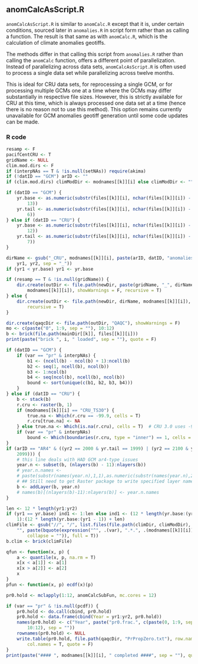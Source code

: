 


##
##
## anomCalcAsScript.R

`anomCalcAsScript.R` is similar to `anomCalc.R` except that it is, under certain conditions, sourced later in `anomalies.R` in script form rather than as calling a function.
The result is that same as with `anomCalc.R`, which is the calculation of climate anomalies geotiffs.

The methods differ in that calling this script from `anomalies.R` rather than calling the `anomCalc` function, offers a different point of parallelization.
Instead of parallelizing across data sets, `anomCalcAsScript.R` is often used to process a single data set while parallelizing across twelve months.

This is ideal for CRU data sets, for reprocessing a single GCM, or for processing multiple GCMs one at a time where the GCMs may differ substantially in respective file sizes.
However, this is strictly available for CRU at this time, which is always processed one data set at a time (hence there is no reason not to use this method).
This option remains currently unavailable for GCM anomalies geotiff generation until some code updates can be made.

### R code


```r
resamp <- F
pacifCentCRU <- T
gridName <- NULL
clim.mod.dirs <- F
if (interpNAs == T & !is.null(setNAs)) require(akima)
if (!datID == "GCM") arID <- ""
if (clim.mod.dirs) climModDir <- modnames[[k]][i] else climModDir <- ""

if (datID == "GCM") {
    yr.base <- as.numeric(substr(files[[k]][i], nchar(files[[k]][i]) - 16, nchar(files[[k]][i]) - 
        13))
    yr.tail <- as.numeric(substr(files[[k]][i], nchar(files[[k]][i]) - 9, nchar(files[[k]][i]) - 
        6))
} else if (datID == "CRU") {
    yr.base <- as.numeric(substr(files[[k]][i], nchar(files[[k]][i]) - 15, nchar(files[[k]][i]) - 
        12))
    yr.tail <- as.numeric(substr(files[[k]][i], nchar(files[[k]][i]) - 10, nchar(files[[k]][i]) - 
        7))
}

dirName <- gsub("_CRU", modnames[[k]][i], paste(arID, datID, "anomalies", scen, 
    yr1, yr2, sep = "_"))
if (yr1 < yr.base) yr1 <- yr.base

if (resamp == T & !is.null(gridName)) {
    dir.create(outDir <- file.path(newDir, paste(gridName, "_", dirName, sep = ""), 
        modnames[[k]][i]), showWarnings = F, recursive = T)
} else {
    dir.create(outDir <- file.path(newDir, dirName, modnames[[k]][i]), showWarnings = F, 
        recursive = T)
}

dir.create(qaqcDir <- file.path(outDir, "QAQC"), showWarnings = F)
mo <- c(paste("0", 1:9, sep = ""), 10:12)
b <- brick(file.path(mainDir[[k]], files[[k]][i]))
print(paste("brick ", i, " loaded", sep = ""), quote = F)

if (datID == "GCM") {
    if (var == "pr" & interpNAs) {
        b1 <- (ncell(b) - ncol(b) + 1):ncell(b)
        b2 <- seq(1, ncell(b), ncol(b))
        b3 <- 1:ncol(b)
        b4 <- seq(ncol(b), ncell(b), ncol(b))
        bound <- sort(unique(c(b1, b2, b3, b4)))
    }
} else if (datID == "CRU") {
    b <- stack(b)
    r.cru <- raster(b, 1)
    if (modnames[[k]][i] == "CRU_TS30") {
        true.na <- Which(r.cru == -99.9, cells = T)
        r.cru[true.na] <- NA
    } else true.na <- Which(is.na(r.cru), cells = T)  # CRU 3.0 uses -99.9 as NA
    if (var == "pr" & interpNAs) 
        bound <- Which(boundaries(r.cru, type = "inner") == 1, cells = T)
}
if (arID == "AR4" & ((yr2 == 2000 & yr.tail == 1999) | (yr2 == 2100 & yr.tail == 
    2099))) {
    # this line deals with HAD GCM ar4-type issues
    year.n <- subset(b, (nlayers(b) - 11):nlayers(b))
    # year.n.names <-
    # paste(substr(names(year.n),1,1),as.numeric(substr(names(year.n),2,5))+1,substr(names(year.n),6,11),sep='')
    # ## Still need to get Raster package to write specified layer names!
    b <- addLayer(b, year.n)
    # names(b)[(nlayers(b)-11):nlayers(b)] <- year.n.names
}

len <- 12 * length(yr1:yr2)
if (yr1 == yr.base) ind1 <- 1:len else ind1 <- (12 * length(yr.base:(yr1 - 1)) + 
    1):(12 * length(yr.base:(yr1 - 1)) + len)
climFile <- gsub("//", "/", list.files(file.path(climDir, climModDir), pattern = gsub("expression", 
    "", paste(bquote(expression("^", .(var), ".*.", .(modnames[[k]][i]), "_.*.climatology_01_12")), 
        collapse = "")), full = T))
b.clim <- brick(climFile)

qfun <- function(x, p) {
    a <- quantile(x, p, na.rm = T)
    x[x < a[1]] <- a[1]
    x[x > a[2]] <- a[2]
    x
}
pfun <- function(x, p) ecdf(x)(p)

pr0.hold <- mclapply(1:12, anomCalcSubFun, mc.cores = 12)

if (var == "pr" & !is.null(pcdf)) {
    pr0.hold <- do.call(cbind, pr0.hold)
    pr0.hold <- data.frame(cbind(Year = yr1:yr2, pr0.hold))
    names(pr0.hold) <- c("Year", paste("pr0.frac.", c(paste(0, 1:9, sep = ""), 
        10:12), sep = ""))
    rownames(pr0.hold) <- NULL
    write.table(pr0.hold, file.path(qaqcDir, "PrPropZero.txt"), row.names = F, 
        col.names = T, quote = F)
}
print(paste("#### ", modnames[[k]][i], " completed ####", sep = ""), quote = F)
```
